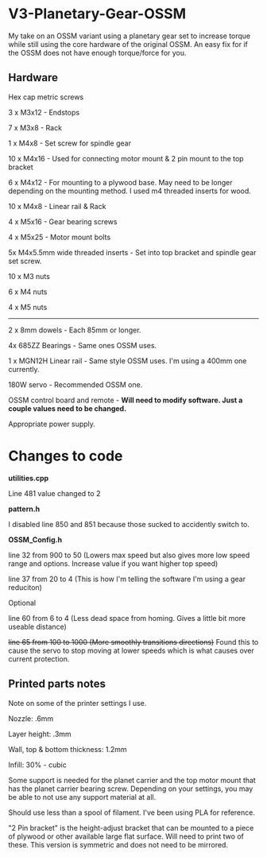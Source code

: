 # V3-Planetary-Gear-OSSM
My take on an OSSM variant using a planetary gear set to increase torque while still using the core hardware of the original OSSM. An easy fix for if the OSSM does not have enough torque/force for you. 

## Hardware

Hex cap metric screws

3 x M3x12 - Endstops

7 x M3x8 - Rack

1 x M4x8 - Set screw for spindle gear 

10 x M4x16 - Used for connecting motor mount & 2 pin mount to the top bracket

6 x M4x12 - For mounting to a plywood base. May need to be longer depending on the mounting method. I used m4 threaded inserts for wood. 

10 x M4x8 - Linear rail & Rack

4 x M5x16 - Gear bearing screws

4 x M5x25 - Motor mount bolts

5x M4x5.5mm wide threaded inserts - Set into top bracket and spindle gear set screw. 

10 x M3 nuts

6 x M4 nuts

4 x M5 nuts

------

2 x 8mm dowels - Each 85mm or longer.

4x 685ZZ Bearings - Same ones OSSM uses.

1 x MGN12H Linear rail - Same style OSSM uses. I'm using a 400mm one currently.

180W servo - Recommended OSSM one.

OSSM control board and remote - **Will need to modify software. Just a couple values need to be changed.**

Appropriate power supply.

# Changes to code

**utilities.cpp**

Line 481 value changed to 2

**pattern.h**

I disabled line 850 and 851 because those sucked to accidently switch to.

**OSSM_Config.h**

line 32 from 900 to 50 (Lowers max speed but also gives more low speed range and options. Increase value if you want higher top speed)

line 37 from 20 to 4 (This is how I'm telling the software I'm using a gear reduciton)


Optional

line 60 from 6 to 4 (Less dead space from homing. Gives a little bit more useable distance)

~~line 65 from 100 to 1000 (More smoothly transitions directions)~~ Found this to cause the servo to stop moving at lower speeds which is what causes over current protection. 

## Printed parts notes

Note on some of the printer settings I use.

Nozzle: .6mm

Layer height: .3mm

Wall, top & bottom thickness: 1.2mm

Infill: 30% - cubic

Some support is needed for the planet carrier and the top motor mount that has the planet carrier bearing screw. Depending on your settings, you may be able to not use any support material at all. 

Should use less than a spool of filament. I've been using PLA for reference. 

"2 Pin bracket" is the height-adjust bracket that can be mounted to a piece of plywood or other available large flat surface. Will need to print two of these. This version is symmetric and does not need to be mirrored. 




